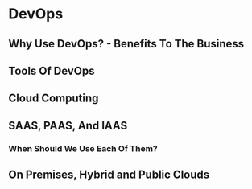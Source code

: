 # DevOps

## Why Use DevOps? - Benefits To The Business


## Tools Of DevOps

## Cloud Computing

## SAAS, PAAS, And IAAS


### When Should We Use Each Of Them?


## On Premises, Hybrid and Public Clouds



